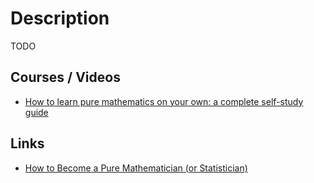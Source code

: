 # Description

TODO


## Courses / Videos

- [How to learn pure mathematics on your own: a complete self-study guide](https://youtu.be/byNaO_zn2fI)


## Links

- [How to Become a Pure Mathematician (or Statistician)](http://hbpms.blogspot.com/)
